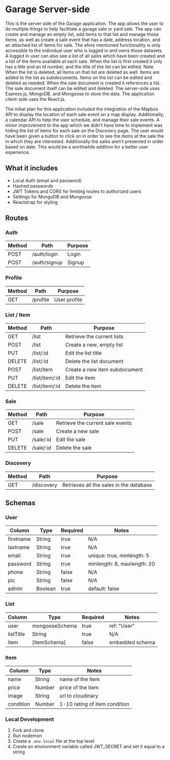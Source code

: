 # Garage Server-side

This is the server side of the Garage application. The app allows the user to do multiple things to help facilitate a garage sale or yard sale. The app can create and manage an empty list, add items to that list and manage those items, as well as create a sale event that has a date, address location, and an attached list of items for sale. The afore mentioned functionality is only accessible to the individual user who is logged in and owns those datasets. A logged in user can also see a list of all sales which have been created and a list of the items available at each sale. When the list is first created it only has a title and an Id number, and the title of the list can be edited. Note When the list is deleted, all items on that list are deleted as well. Items are added to the list as subdocuments. Items on the list can be edited and deleted as needed. When the sale document is created it references a list. The sale document itself can be edited and deleted. The server-side uses Express.js, MongoDB, and Mongoose to store the data. The application client-side uses the React.js. 

The initial plan for this application included the integration of the Mapbox API to display the location of each sale event on a map display. Additionally, a calendar API to help the user schedule, and manage their sale events. A minor improvement to the app which we didn't have time to implement was hiding the list of items for each sale on the Discovery page. The user would have been given a button to click on in order to see the items at the sale the in which they are interested. Additionally the sales aren't presented in order based on date. This would be a worthwhile addition for a better user experience.

## What it includes

* Local Auth (email and password)
* Hashed passwords
* JWT Tokens and CORS for limiting routes to authorized users
* Settings for MongoDB and Mongoose
* Reactstrap for styling

## Routes

### Auth
|Method|Path|Purpose|
|----------|----------|--------------------|
|POST|/auth/login|Login|
|POST|/auth/signup|Signup|

### Profile
|Method|Path|Purpose|
|----------|----------|--------------------|
|GET|/profile|User profile|

### List / Item
|Method|Path|Purpose|
|----------|----------|--------------------|
|GET|/list|Retrieve the current lists|
|POST|/list|Create a new, empty list|
|PUT|/list/:id|Edit the list title|
|DELETE|/list/:id|Delete the list document|
|POST|/list/item|Create a new item subdocument|
|PUT|/list/item/:id|Edit the item|
|DELETE|/list/item/:id|Delete the item|

### Sale
|Method|Path|Purpose|
|----------|----------|--------------------|
|GET|/sale|Retrieve the current sale events|
|POST|/sale|Create a new sale|
|PUT|/sale/:id|Edit the sale|
|DELETE|/sale/:id|Delete the sale|

### Discovery
|Method|Path|Purpose|
|----------|----------|--------------------|
|GET|/discovery|Retrieves all the sales in the database|

## Schemas
### User
|Column|Type|Required|Notes|
|----------|----------|----------|---------------|
|firstname|String|true|N/A|
|lastname|String|true|N/A|
|email|String|true|unique: true, minlength: 5|
|password|String|true|minlength: 8, maxlength: 20|
|phone|String|false|N/A|
|pic|String|false|N/A|
|admin|Boolean|true|default: false|

### List
|Column|Type|Required|Notes|
|----------|----------|----------|---------------|
|user|mongooseSchema|true|ref: "User"|
|listTitle|String|true|N/A|
item|[itemSchema]|false|embedded schema|

### Item
|Column|Type|Notes|
|----------|----------|---------------|
|name|String|name of the item|
|price|Number|price of the item|
|image|String|url to cloudinary|
|condition|Number|1-10 rating of item condition|


### Local Development

1. Fork and clone
2. Run nodemon
3. Create a `.env.local` file at the top level 
4. Create an environment variable called JWT_SECRET and set it equal to a string
